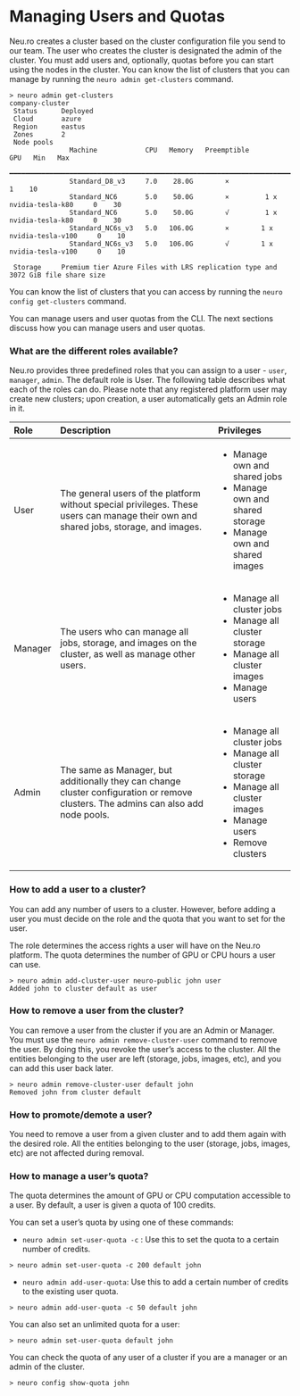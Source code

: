# Managing Users and Quotas

Neu.ro creates a cluster based on the cluster configuration file you send to our team. The user who creates the cluster is designated the admin of the cluster. You must add users and, optionally, quotas before you can start using the nodes in the cluster. You can know the list of clusters that you can manage by running the `neuro admin get-clusters` command.

```text
> neuro admin get-clusters
company-cluster                                                                                      
 Status      Deployed                                                                              
 Cloud       azure                                                                                 
 Region      eastus                                                                                
 Zones       2                                                                                     
 Node pools                                                                                        
               Machine            CPU   Memory   Preemptible                     GPU   Min   Max   
              ━━━━━━━━━━━━━━━━━━━━━━━━━━━━━━━━━━━━━━━━━━━━━━━━━━━━━━━━━━━━━━━━━━━━━━━━━━━━━━━━━━━  
               Standard_D8_v3     7.0    28.0G        ×                                  1    10   
               Standard_NC6       5.0    50.0G        ×         1 x nvidia-tesla-k80     0    30   
               Standard_NC6       5.0    50.0G        √         1 x nvidia-tesla-k80     0    30   
               Standard_NC6s_v3   5.0   106.0G        ×        1 x nvidia-tesla-v100     0    10   
               Standard_NC6s_v3   5.0   106.0G        √        1 x nvidia-tesla-v100     0    10   
                                                                                                   
 Storage     Premium tier Azure Files with LRS replication type and 3072 GiB file share size       

```

You can know the list of clusters that you can access by running the `neuro config get-clusters` command.

You can manage users and user quotas from the CLI. The next sections discuss how you can manage users and user quotas.

### What are the different roles available?

Neu.ro provides three predefined roles that you can assign to a user - `user`, `manager`, `admin`. The default role is User. The following table describes what each of the roles can do. Please note that any registered platform user may create new clusters; upon creation, a user automatically gets an Admin role in it.

<table>
  <thead>
    <tr>
      <th style="text-align:left"><b>Role</b>
      </th>
      <th style="text-align:left"><b>Description</b>
      </th>
      <th style="text-align:left"><b>Privileges</b>
      </th>
    </tr>
  </thead>
  <tbody>
    <tr>
      <td style="text-align:left">User</td>
      <td style="text-align:left">The general users of the platform without special privileges. These users
        can manage their own and shared jobs, storage, and images.</td>
      <td style="text-align:left">
        <ul>
          <li>Manage own and shared jobs</li>
          <li>Manage own and shared storage</li>
          <li>Manage own and shared images</li>
        </ul>
      </td>
    </tr>
    <tr>
      <td style="text-align:left">Manager</td>
      <td style="text-align:left">The users who can manage all jobs, storage, and images on the cluster,
        as well as manage other users.</td>
      <td style="text-align:left">
        <ul>
          <li>Manage all cluster jobs</li>
          <li>Manage all cluster storage</li>
          <li>Manage all cluster images</li>
          <li>Manage users</li>
        </ul>
      </td>
    </tr>
    <tr>
      <td style="text-align:left">Admin</td>
      <td style="text-align:left">The same as Manager, but additionally they can change cluster configuration
        or remove clusters. The admins can also add node pools.</td>
      <td style="text-align:left">
        <ul>
          <li>Manage all cluster jobs</li>
          <li>Manage all cluster storage</li>
          <li>Manage all cluster images</li>
          <li>Manage users</li>
          <li>Remove clusters</li>
        </ul>
      </td>
    </tr>
  </tbody>
</table>

### How to add a user to a cluster?

You can add any number of users to a cluster. However, before adding a user you must decide on the role and the quota that you want to set for the user.

The role determines the access rights a user will have on the Neu.ro platform. The quota determines the number of GPU or CPU hours a user can use.

```text
> neuro admin add-cluster-user neuro-public john user
Added john to cluster default as user
```

### How to remove a user from the cluster?

You can remove a user from the cluster if you are an Admin or Manager. You must use the `neuro admin remove-cluster-user` command to remove the user. By doing this, you revoke the user’s access to the cluster. All the entities belonging to the user are left \(storage, jobs, images, etc\), and you can add this user back later.

```text
> neuro admin remove-cluster-user default john
Removed john from cluster default
```

### How to promote/demote a user?

You need to remove a user from a given cluster and to add them again with the desired role. All the entities belonging to the user \(storage, jobs, images, etc\) are not affected during removal.

### How to manage a user’s quota?

The quota determines the amount of GPU or CPU computation accessible to a user. By default, a user is given a quota of 100 credits.

You can set a user’s quota by using one of these commands:

* `neuro admin set-user-quota -c` : Use this to set the quota to a certain number of credits.

```text
> neuro admin set-user-quota -c 200 default john
```

* `neuro admin add-user-quota`: Use this to add a certain number of credits to the existing user quota.

```text
> neuro admin add-user-quota -c 50 default john
```

You can also set an unlimited quota for a user:

```text
> neuro admin set-user-quota default john
```

You can check the quota of any user of a cluster if you are a manager or an admin of the cluster.

```text
> neuro config show-quota john
```

